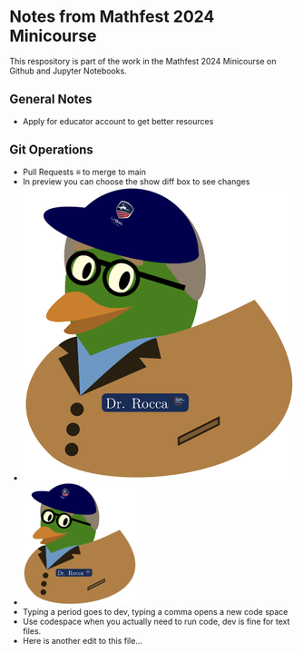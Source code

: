 # Notes from Mathfest 2024 Minicourse
This respository is part of the work in the Mathfest 2024 Minicourse on Github and Jupyter Notebooks.

## General Notes
- Apply for educator account to get better resources

## Git Operations
- Pull Requests $\equiv$ to merge to main
- In preview you can choose the show diff box to see changes
- ![This is my Chuck Duck Avatar](./Chuck_Duck.png)
- <img src="./Chuck_Duck.png" width="200">
- Typing a period goes to dev, typing a comma opens a new code space
- Use codespace when you actually need to run code, dev is fine for text files.
- Here is another edit to this file...

[comment]: # (This actually is the most platform independent comment)